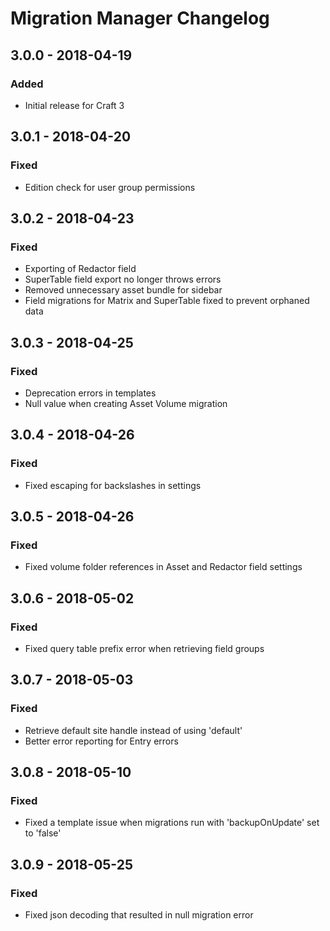 # Migration Manager Changelog

## 3.0.0 - 2018-04-19
### Added
- Initial release for Craft 3

## 3.0.1 - 2018-04-20
### Fixed
- Edition check for user group permissions

## 3.0.2 - 2018-04-23
### Fixed
- Exporting of Redactor field 
- SuperTable field export no longer throws errors
- Removed unnecessary asset bundle for sidebar
- Field migrations for Matrix and SuperTable fixed to prevent orphaned data

## 3.0.3 - 2018-04-25
### Fixed
- Deprecation errors in templates
- Null value when creating Asset Volume migration

## 3.0.4 - 2018-04-26
### Fixed
- Fixed escaping for backslashes in settings

## 3.0.5 - 2018-04-26
### Fixed
- Fixed volume folder references in Asset and Redactor field settings

## 3.0.6 - 2018-05-02
### Fixed
- Fixed query table prefix error when retrieving field groups

## 3.0.7 - 2018-05-03
### Fixed
- Retrieve default site handle instead of using 'default'
- Better error reporting for Entry errors

## 3.0.8 - 2018-05-10
### Fixed
- Fixed a template issue when migrations run with 'backupOnUpdate' set to 'false'

## 3.0.9 - 2018-05-25
### Fixed
- Fixed json decoding that resulted in null migration error




